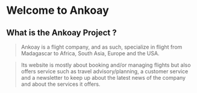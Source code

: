 # Welcome to Ankoay

## What is the Ankoay Project ?
>Ankoay is a flight company, and as such, specialize in flight from Madagascar to Africa, South Asia, Europe and the USA.

>Its website is mostly about booking and/or managing flights but also offers service such as travel advisory/planning, a customer service and a newsletter to keep up about the latest news of the company and about the services it offers. 